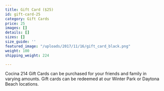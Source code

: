 ```yaml
---
title: Gift Card ($25)
id: gift-card-25
category: Gift Cards
price: 25
images: []
details: []
sizes: []
size_guide: ''
featured_image: "/uploads/2017/11/16/gift_card_black.png"
weight: 100
shipping_weight: 224

---
```

Cocina 214 Gift Cards can be purchased for your friends and family in varying amounts. Gift cards can be redeemed at our Winter Park or Daytona Beach locations.
